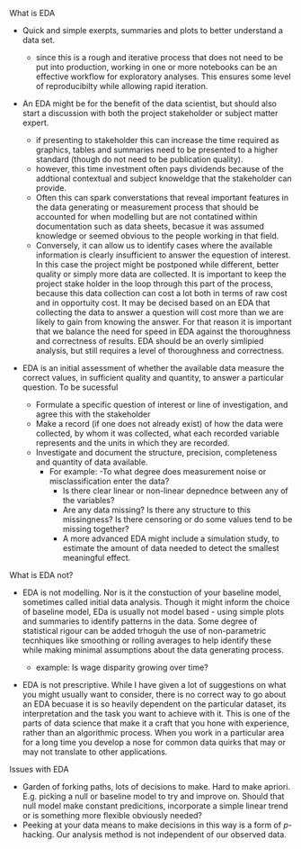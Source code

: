 What is EDA 

- Quick and simple exerpts, summaries and plots to better understand a data set. 
	- since this is a rough and iterative process that does not need to be put into production, working in one or more notebooks can be an effective workflow for exploratory analyses. This ensures some level of reproducibilty while allowing rapid iteration.

- An EDA might be for the benefit of the data scientist, but should also start a discussion with both the project stakeholder or subject matter expert. 
	- if presenting to stakeholder this can increase the time required as graphics, tables and summaries need to be presented to a higher standard (though do not need to be publication quality).
	- however, this time investment often pays dividends because of the addtional contextual and subject knoweldge that the stakeholder can provide. 
	- Often this can spark converstations that reveal important features in the data generating or measurement process that should be accounted for when modelling but are not contatined within documentation such as data sheets, becasue it was assumed knowledge or seemed obvious to the people working in that field. 
	- Conversely, it can allow us to identify cases where the available information is clearly insufficient to answer the equestion of interest. In this case the project might be postponed while different,  better quality or simply more data are collected. It is important to keep the project stake holder in the loop through this part of the process, because this data collection can cost a lot both in terms of raw cost and in opportuity cost. It may be decised based on an EDA that collecting the data to answer a question will cost more than we are likely to gain from knowing the answer. For that reason it is important that we balance the need for speed in EDA against the thoroughness and correctness of results. EDA should be an overly simlipied analysis, but still requires a level of thoroughness and correctness.

- EDA is an initial assessment of whether the available data measure the correct values, in sufficient quality and quantity, to answer a particular question. To be sucessful 
	- Formulate a specific question of interest or line of investigation, and agree this with the stakeholder
	- Make a record (if one does not already exist) of how the data were collected, by whom it was collected, what each recorded variable represents and the units in which they are recorded.
	- Investigate and document the structure, precision, completeness and quantity of data available.
		- For example: 
			-To what degree does measurement noise or misclassification enter the data? 
			- Is there clear linear or non-linear depnednce between any of the variables? 
			- Are any data missing? Is there any structure to this missingness? Is there censoring or do some values tend to be missing together?
			- A more advanced EDA might include a simulation study, to estimate the amount of data needed to detect the smallest meaningful effect. 


What is EDA not? 

- EDA is not modelling. Nor is it the constuction of your baseline model, sometimes called initial data analysis. Though it might inform the choice of baseline model, EDa is usually not model based - using simple plots and summaries to identify patterns in the data. Some degree of statistical rigour can be added trhoguh the use of non-parametric tecnhiques like smoothing or rolling averages to help identify these while making minimal assumptions about the data generating process. 

	- example: Is wage disparity growing over time? 

- EDA is not prescriptive. While I have given a lot of suggestions on what you might usually want to consider, there is no correct way to go about an EDA becuase it is so heavily dependent on the particular dataset, its interpretation and the task you want to achieve with it. This is one of the parts of data science that make it a craft that you hone with experience, rather than an algorithmic process. When you work in a particular area for a long time you develop a nose for common data quirks that may or may not translate to other applications.

Issues with EDA 
- Garden of forking paths, lots of decisions to make. Hard to make apriori. E.g. picking a null or baseline model to try and improve on. Should that null model make constant predicitions, incorporate a simple linear trend or is something more flexible obviously needed? 
- Peeking at your data means to make decisions in this way is a form of $p$-hacking. Our analysis method is not independent of our observed data. 